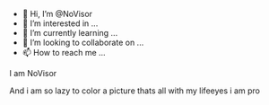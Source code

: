 - 👋 Hi, I’m @NoVisor
- 👀 I’m interested in ...
- 🌱 I’m currently learning ...
- 💞️ I’m looking to collaborate on ...
- 📫 How to reach me ...

<!---
NoVisor/NoVisor is a ✨ special ✨ repository because its `README.md` (this file) appears on your GitHub profile.
You can click the Preview link to take a look at your changes.
--->I am NoVisor
And i am so lazy to color a picture thats all with my lifeeyes i am pro
